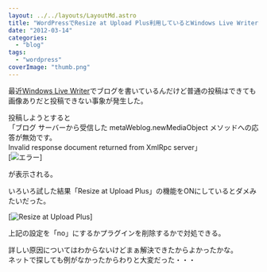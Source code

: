 ```yaml
---
layout: ../../layouts/LayoutMd.astro
title: "WordPressでResize at Upload Plus利用しているとWindows Live Writerから画像をアップロードできない"
date: "2012-03-14"
categories: 
  - "blog"
tags: 
  - "wordpress"
coverImage: "thumb.png"
---
```


最近[Windows Live Writer](http://explore.live.com/windows-live-essentials-other-programs?T1=t5)でブログを書いているんだけど普通の投稿はできても画像ありだと投稿できない事象が発生した。

投稿しようとすると  
「ブログ サーバーから受信した metaWeblog.newMediaObject メソッドへの応答が無効です。  
Invalid response document returned from XmlRpc server」  
[![エラー](/archive/images/thumb.png "エラー")]

が表示される。

いろいろ試した結果「Resize at Upload Plus」の機能をONにしているとダメみたいだった。

[![Resize at Upload Plus](/archive/images/Resize-at-Upload-Plus_thumb.png "Resize at Upload Plus")]

上記の設定を「no」にするかプラグインを削除するかで対処できる。

詳しい原因についてはわからないけどまぁ解決できたからよかったかな。  
ネットで探しても例がなかったからわりと大変だった・・・
